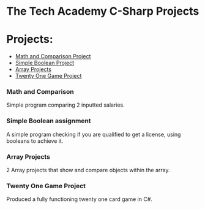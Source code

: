 # The Tech Academy C-Sharp Projects
 
# **Projects:**
- [Math and Comparison Project](https://github.com/Fyrexian/The-Tech-Academy-C-Sharp-Projects/releases/tag/MathAndComparison)
- [Simple Boolean Project](https://github.com/Fyrexian/The-Tech-Academy-C-Sharp-Projects/releases/tag/SimpleBoolean)
- [Array Projects](https://github.com/Fyrexian/The-Tech-Academy-C-Sharp-Projects/releases/tag/C%23Projects_2)
- [Twenty One Game Project](https://github.com/Fyrexian/The-Tech-Academy-C-Sharp-Projects/releases/tag/TwentyOneProject)

### **Math and Comparison**
Simple program comparing 2 inputted salaries.

### **Simple Boolean assignment**
A simple program checking if you are qualified to get a license, using booleans to achieve it.

### **Array Projects**
2 Array projects that show and compare objects within the array.

### **Twenty One Game Project**
Produced a fully functioning twenty one card game in C#.

